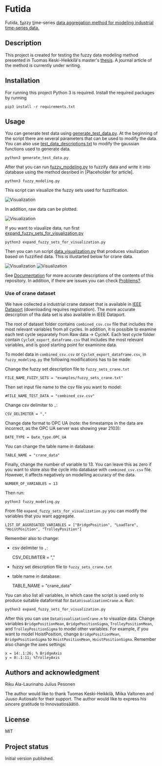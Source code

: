 # Futida
Futida, <ins>fu</ins>zzy <ins>ti</ins>me-series <ins>d<ins>ata <ins>a<ins>ggregation method for modeling industrial time-series data.

## Description
This project is created for testing the fuzzy data modeling method presented in Tuomas Keski-Heikkilä's master's [thesis](http://urn.fi/URN:NBN:fi:aalto-202109059012).
A journal article of the method is currently under writing.

## Installation
For running this project Python 3 is required. Install the required packages by running 

    pip3 install -r requirements.txt

## Usage
You can generate test data using [generate_test_data.py](generate_test_data.py). At the beginning of the script there are several parameters that can be used to modify the data. You can also use [test_data_descriptions.txt](examples/test_data_descriptions.txt) to modify the gaussian functions used to generate data.

    python3 generate_test_data.py

After that you can run [fuzzy_modeling.py](fuzzy_modeling.py) to fuzzify data and write it into database using the method desribed in [Placeholder for article].

    python3 fuzzy_modeling.py

This script can visualize the fuzzy sets used for fuzzification.

![Visualization](examples/figures/fuzzy_sets.png)

In addition, raw data can be plotted.

![Visualization](examples/figures/Visualization_of_crane_data_raw.png)

If you want to visualize data, run first [expand_fuzzy_sets_for_visualization.py](expand_fuzzy_sets_for_visualization.py)

    python3 expand_fuzzy_sets_for_visualization.py

Then you can run  script [data_visualization.py](data_visualization.py) that produces visulization based on fuzzified data. This is illustarted below for crane data.

![Visualization](examples/figures/Visualization_of_crane_data_1.png)
![Visualization](examples/figures/Visualization_of_crane_data_2.png)

See [Documentation](Documentation.md) for more accurate descriptions of the contents of this repository. In addition, if there are issues you can check [Problems?](Documentation.md#problems).

### Use of crane dataset

We have collected a industrial crane dataset that is available in [IEEE Dataport](https://dx.doi.org/10.21227/6b9d-tr16) (downloading requires registration).
The more accurate description of tha data set is also available in IEEE Dataport.

The root of dataset folder contains `combined_csv.csv` file that includes the most relevant variables from all cycles.
In addition, it is possible to examine each test cycle separately from Raw data -> CycleX. Each test cycle folder contain `CycleX_export_dataframe.csv` that includes the most relevant variables, and is good starting point for examinine data.

To model data in `combined_csv.csv` or `CycleX_export_dataframe.csv`, in `fuzzy_modeling.py` the following modifications has to be made:

Change the fuzzy set description file to `fuzzy_sets_crane.txt`

    FILE_NAME_FUZZY_SETS = "examples/fuzzy_sets_crane.txt"

Then set input file name to the csv file you want to model:

    #FILE_NAME_TEST_DATA = "combined_csv.csv"

Change csv delimiter to `,`:

    CSV_DELIMITER = ","

Change date format to OPC UA (note: the timestamps in the data are incorrect, as the OPC UA server was showing year 2103):

    DATE_TYPE = Date_type.OPC_UA

You can change the table name in database:

    TABLE_NAME = "crane_data"

Finally, change the number of variable to 13. You can leave this as zero if you want to store also the cycle into database with `combined_csv.csv` file. However, it affects negatively on modelling accuracy of the data.

    NUMBER_OF_VARIABLES = 13

Then run:

    python3 fuzzy_modeling.py

From file `expand_fuzzy_sets_for_visualization.py` you can modify the variables that you want aggregate.

    LIST_OF_AGGREGATED_VARIABLES = ["BridgePosition", "LoadTare", "HoistPosition", "TrolleyPosition"]

Remember also to change:

* csv delimiter to `,`:

    CSV_DELIMITER = ","

* fuzzy set description file to `fuzzy_sets_crane.txt`

* table name in database:

    TABLE_NAME = "crane_data"


You can also list all variables, in which case the script is used only to produce suitable dataformat for `DataVisualizationCrane.m`. Run:

    python3 expand_fuzzy_sets_for_visualization.py

After this you can use `DataVisualizationCrane.m` to visualize data.
Change variables `BridgePositionMean`, `BridgePositionSigma`, `TrolleyPositionMean`, and `TrolleyPositionSigma` to model other variables. For example, if you want to model HoistPosition, change `BridgePositionMean`, `BridgePositionSigma` to `HoistPositionMean`, `HoistPositionSigma`.
Remember also change the axes settings:

    x = 14:.1:26; % BridgeAxis
    y = 0:.1:11; %TrolleyAxis


## Authors and acknowledgment
Riku Ala-Laurinaho
Julius Pesonen

The author would like to thank Tuomas Keski-Heikkilä, Miika Valtonen and Juuso Autiosalo for their support.
The author would like to express his sincere gratitude to Innovaatiosäätiö.

## License
MIT

## Project status
Initial version published.
